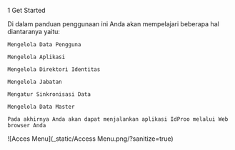 1 Get Started

Di dalam panduan penggunaan ini Anda akan mempelajari beberapa hal
	diantaranya yaitu:

	Mengelola Data Pengguna

	Mengelola Aplikasi

	Mengelola Direktori Identitas

	Mengelola Jabatan

	Mengatur Sinkronisasi Data

	Mengelola Data Master

	Pada akhirnya Anda akan dapat menjalankan aplikasi IdProo melalui Web browser Anda

![Acces Menu](_static/Access Menu.png/?sanitize=true)
